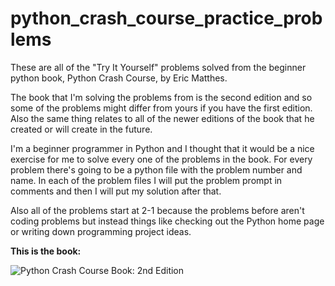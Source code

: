 # python_crash_course_practice_problems
These are all of the "Try It Yourself" problems solved from the beginner python book, Python Crash Course, by Eric Matthes.

The book that I'm solving the problems from is the second edition and so some of the problems might differ from yours if you have the first edition. Also the same thing relates to all of the newer editions of the book that he created or will create in the future.

I'm a beginner programmer in Python and I thought that it would be a nice exercise for me to solve every one of the problems in the book. For every problem there's going to be a python file with the problem number and name. In each of the problem files I will put the problem prompt in comments and then I will put my solution after that.

Also all of the problems start at 2-1 because the problems before aren't coding problems but instead things like checking out the Python home page or writing down programming project ideas.

**This is the book:**

![Python Crash Course Book: 2nd Edition](https://user-images.githubusercontent.com/124419231/227826609-5f531cc4-f431-4461-97ec-589ae004fe90.jpg)
